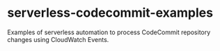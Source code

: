 # serverless-codecommit-examples
Examples of serverless automation to process CodeCommit repository changes using CloudWatch Events. 
